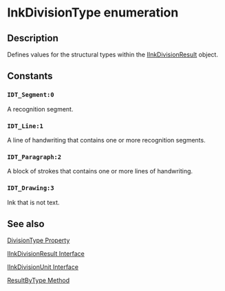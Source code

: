 # InkDivisionType enumeration

## Description

Defines values for the structural types within the [IInkDivisionResult](https://learn.microsoft.com/windows/desktop/api/msinkaut15/nn-msinkaut15-iinkdivisionresult) object.

## Constants

### `IDT_Segment:0`

A recognition segment.

### `IDT_Line:1`

A line of handwriting that contains one or more recognition segments.

### `IDT_Paragraph:2`

A block of strokes that contains one or more lines of handwriting.

### `IDT_Drawing:3`

Ink that is not text.

## See also

[DivisionType Property](https://learn.microsoft.com/windows/desktop/api/msinkaut15/nf-msinkaut15-iinkdivisionunit-get_divisiontype)

[IInkDivisionResult Interface](https://learn.microsoft.com/windows/desktop/api/msinkaut15/nn-msinkaut15-iinkdivisionresult)

[IInkDivisionUnit Interface](https://learn.microsoft.com/windows/desktop/api/msinkaut15/nn-msinkaut15-iinkdivisionunit)

[ResultByType Method](https://learn.microsoft.com/windows/desktop/api/msinkaut15/nf-msinkaut15-iinkdivisionresult-resultbytype)